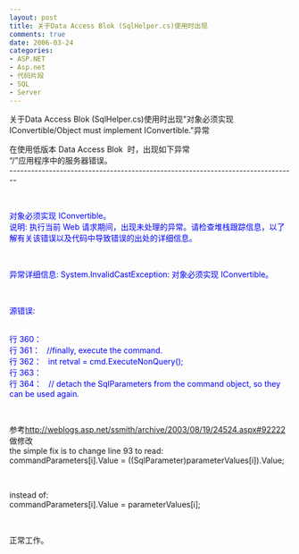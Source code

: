 ```yaml
---
layout: post
title: 关于Data Access Blok (SqlHelper.cs)使用时出现
comments: true
date: 2006-03-24
categories:
- ASP.NET
- Asp.net
- 代码片段
- SQL
- Server
---
```


<p>关于Data Access Blok (SqlHelper.cs)使用时出现"对象必须实现 IConvertible/Object must implement IConvertible."异常</p>
<p>在使用低版本 Data Access Blok  时，出现如下异常<br />“/”应用程序中的服务器错误。<br />--------------------------------------------------------------------------------</p>
<p> </p>
<p><span style="color: #0000ff;">对象必须实现 IConvertible。<br />说明: 执行当前 Web 请求期间，出现未处理的异常。请检查堆栈跟踪信息，以了解有关该错误以及代码中导致错误的出处的详细信息。 </span></p>
<p> </p>
<p><span style="color: #0000ff;">异常详细信息: System.InvalidCastException: 对象必须实现 IConvertible。</span></p>
<p> </p>
<p><span style="color: #0000ff;">源错误: </span></p>
<p> <br /><span style="color: #0000ff;">行 360：   <br />行 361：   //finally, execute the command.<br />行 362：   int retval = cmd.ExecuteNonQuery();<br />行 363：   <br />行 364：   // detach the SqlParameters from the command object, so they can be used again.</span></p>
<p> </p>
<p>参考<a href="http://weblogs.asp.net/ssmith/archive/2003/08/19/24524.aspx#92222" target="_blank">http://weblogs.asp.net/ssmith/archive/2003/08/19/24524.aspx#92222</a><br />做修改<br />the simple fix is to change line 93 to read:<br />commandParameters[i].Value = ((SqlParameter)parameterValues[i]).Value;</p>
<p> </p>
<p>instead of:<br />commandParameters[i].Value = parameterValues[i];</p>
<p> </p>
<p>正常工作。</p>				
